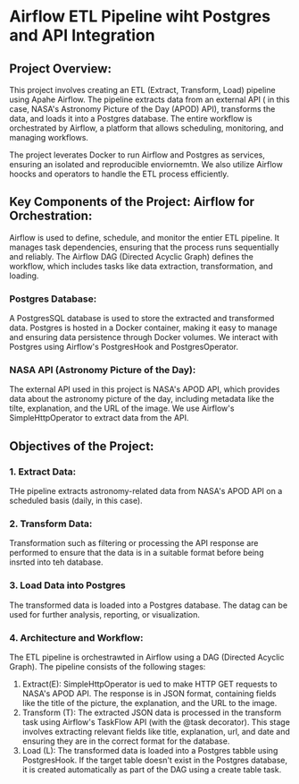 # Airflow ETL Pipeline wiht Postgres and API Integration
## Project Overview: 

This project involves creating an ETL (Extract, Transform, Load) pipeline using Apahe Airflow. The pipeline extracts data from an external API ( in this case, NASA's Astronomy Picture of the Day (APOD) API), transforms the data, and loads it into a Postgres database. The entire workflow is orchestrated by Airflow, a platform that allows scheduling, monitoring, and managing workflows.

The project leverates Docker to run Airflow and Postgres as services, ensuring an isolated and reproducible enviornemtn. We also utilize Airflow hoocks and operators to handle the ETL process efficiently.

## Key Components of the Project: Airflow for Orchestration:

Airflow is used to define, schedule, and monitor the entier ETL pipeline. It manages task dependencies, ensuring that the process runs sequentially and reliably. The Airflow DAG (Directed Acyclic Graph) defines the workflow, which includes tasks like data extraction, transformation, and loading. 

### Postgres Database:

A PostgresSQL database is used to store the extracted and transformed data. Postgres is hosted in a Docker container, making it easy to manage and ensuring data persistence through Docker volumes. We interact with Postgres using Airflow's PostgresHook and PostgresOperator. 

### NASA API (Astronomy Picture of the Day):

The external API used in this project is NASA's APOD API, which provides data about the astronomy picture of the day, including metadata like the tilte, explanation, and the URL of the image. We use Airflow's SimpleHttpOperator to extract data from the API. 

## Objectives of the Project: 

### 1. Extract Data:
THe pipeline extracts astronomy-related data from NASA's APOD API on a scheduled basis (daily, in this case). 

### 2. Transform Data:
Transformation such as filtering or processing the API response are performed to ensure that the data is in a suitable format before being insrted into teh database. 

### 3. Load Data into Postgres
The transformed data is loaded into a Postgres database. The datag can be used for further analysis, reporting, or visualization. 

### 4. Architecture and Workflow: 
The ETL pipeline is orchestrawted in Airflow using a DAG (Directed Acyclic Graph). The pipeline consists of the following stages:

1. Extract(E): SimpleHttpOperator is ued to make HTTP GET requests to NASA's APOD API. The response  is in JSON format, containing fields like the title of the picture, the explanation, and the URL to the image. 
2. Transform (T): The extracted JSON data is processed in the transform task using Airflow's TaskFlow API (with the @task decorator). This stage involves extracting relevant fields like title, explanation, url, and date and ensuring they are in the correct format for the database. 
3. Load (L): The transformed data is    loaded into a Postgres tabble using PostgresHook. If the target table doesn't exist in the Postgres database, it is created automatically as part of the DAG using a create table task. 